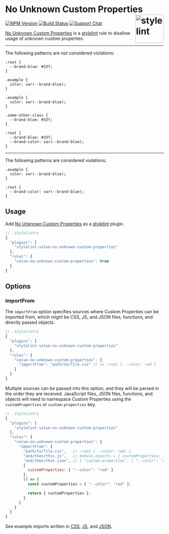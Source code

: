 # No Unknown Custom Properties [<img src="https://jonathantneal.github.io/stylelint-logo.svg" alt="stylelint" width="90" height="90" align="right">][stylelint]

[![NPM Version][npm-img]][npm-url]
[![Build Status][cli-img]][cli-url]
[![Support Chat][git-img]][git-url]

[No Unknown Custom Properties] is a [stylelint] rule to disallow usage of unknown custom properties.

---

The following patterns are _not_ considered violations:

```pcss
:root {
  --brand-blue: #33f;
}

.example {
  color: var(--brand-blue);
}
```

```pcss
.example {
  color: var(--brand-blue);
}

.some-other-class {
  --brand-blue: #33f;
}
```

```pcss
:root {
  --brand-blue: #33f;
  --brand-color: var(--brand-blue);
}
```

---

The following patterns are considered violations:

```pcss
.example {
  color: var(--brand-blue);
}
```

```pcss
:root {
  --brand-color: var(--brand-blue);
}
```

## Usage

Add [No Unknown Custom Properties] as a [stylelint] plugin.

```js
// .stylelintrc
{
  "plugins": [
    "stylelint-value-no-unknown-custom-properties"
  ],
  "rules": {
    "value-no-unknown-custom-properties": true
  }
}
```

## Options

### importFrom

The `importFrom` option specifies sources where Custom Properties can be imported
from, which might be CSS, JS, and JSON files, functions, and directly passed
objects.

```js
// .stylelintrc
{
  "plugins": [
    "stylelint-value-no-unknown-custom-properties"
  ],
  "rules": {
    "value-no-unknown-custom-properties": {
      "importFrom": "path/to/file.css" // => :root { --color: red }
    }
  }
}
```

Multiple sources can be passed into this option, and they will be parsed in the
order they are received. JavaScript files, JSON files, functions, and objects
will need to namespace Custom Properties using the `customProperties` or
`custom-properties` key.

```js
// .stylelintrc
{
  "plugins": [
    "stylelint-value-no-unknown-custom-properties"
  ],
  "rules": {
    "value-no-unknown-custom-properties": {
      "importFrom": [
        "path/to/file.css",   // :root { --color: red; }
        "and/then/this.js",   // module.exports = { customProperties: { '--color': 'red' } }
        "and/then/that.json", // { "custom-properties": { "--color": "red" } }
        {
          customProperties: { "--color": "red" }
        },
        () => {
          const customProperties = { "--color": "red" };

          return { customProperties };
        }
      ]
    }
  }
}
```

See example imports written in [CSS](test/import.css), [JS](test/import.js),
and [JSON](test/import.json).

[cli-img]: https://img.shields.io/travis/csstools/stylelint-value-no-unknown-custom-properties.svg
[cli-url]: https://travis-ci.org/csstools/stylelint-value-no-unknown-custom-properties
[git-img]: https://img.shields.io/badge/support-chat-blue.svg
[git-url]: https://gitter.im/postcss/postcss
[npm-img]: https://img.shields.io/npm/v/stylelint-value-no-unknown-custom-properties.svg
[npm-url]: https://www.npmjs.com/package/stylelint-value-no-unknown-custom-properties

[No Unknown Custom Properties]: https://github.com/csstools/stylelint-value-no-unknown-custom-properties
[stylelint]: https://stylelint.io/
